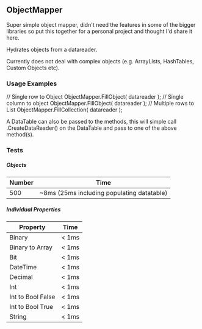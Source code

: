 ## ObjectMapper

Super simple object mapper, didn't need the features in some of the bigger libraries so put this together for a personal project and thought I'd share it here.

Hydrates objects from a datareader.

Currently does not deal with complex objects (e.g. ArrayLists, HashTables, Custom Objects etc).

### Usage Examples

// Single row to Object
ObjectMapper.FillObject<T>( datareader );
// Single column to object
ObjectMapper.FillObject<int>( datareader );
// Multiple rows to List<T>
ObjectMapper.FillCollection<T>( datareader );

A DataTable can also be passed to the methods, this will simple call .CreateDataReader() on the DataTable and pass to one of the above method(s).

### Tests

##### Objects

| Number        | Time |
|-------------------|--------|
| 500            | ~8ms (25ms including populating datatable)  |

##### Individual Properties

| Property        | Time |
|-------------------|--------|
| Binary            | < 1ms  |
| Binary to Array   | < 1ms  |
| Bit               | < 1ms  |
| DateTime          | < 1ms  |
| Decimal           | < 1ms  |
| Int               | < 1ms  |
| Int to Bool False | < 1ms  |
| Int to Bool True  | < 1ms  |
| String            | < 1ms  |


